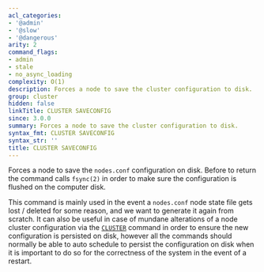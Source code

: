 ```yaml
---
acl_categories:
- '@admin'
- '@slow'
- '@dangerous'
arity: 2
command_flags:
- admin
- stale
- no_async_loading
complexity: O(1)
description: Forces a node to save the cluster configuration to disk.
group: cluster
hidden: false
linkTitle: CLUSTER SAVECONFIG
since: 3.0.0
summary: Forces a node to save the cluster configuration to disk.
syntax_fmt: CLUSTER SAVECONFIG
syntax_str: ''
title: CLUSTER SAVECONFIG
---
```

Forces a node to save the `nodes.conf` configuration on disk. Before to return
the command calls `fsync(2)` in order to make sure the configuration is
flushed on the computer disk.

This command is mainly used in the event a `nodes.conf` node state file
gets lost / deleted for some reason, and we want to generate it again from
scratch. It can also be useful in case of mundane alterations of a node cluster
configuration via the [`CLUSTER`](/commands/cluster) command in order to ensure the new configuration
is persisted on disk, however all the commands should normally be able to
auto schedule to persist the configuration on disk when it is important
to do so for the correctness of the system in the event of a restart.
